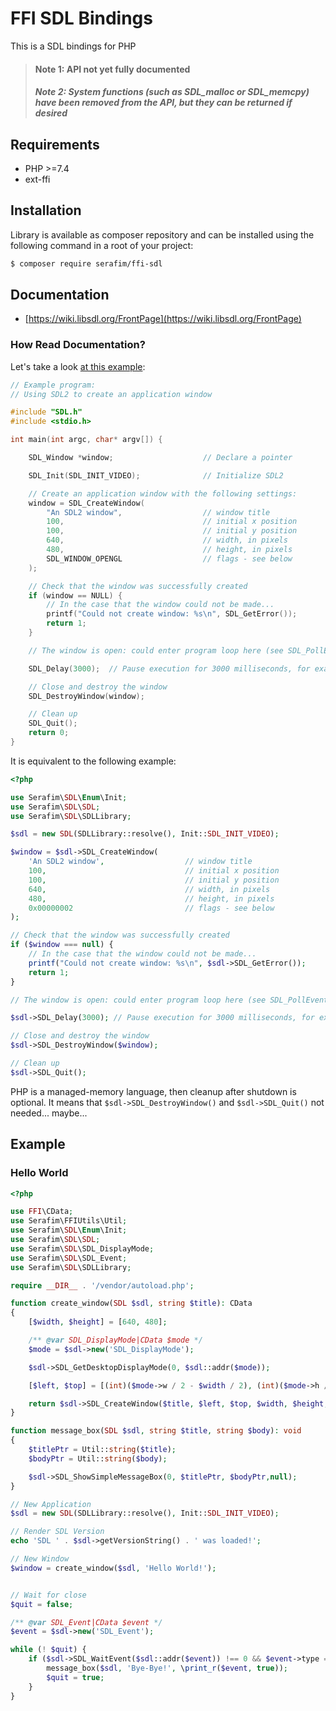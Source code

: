 # FFI SDL Bindings

This is a SDL bindings for PHP

> #### Note 1: API not yet fully documented
> ##### Note 2: System functions (such as SDL_malloc or SDL_memcpy) have been removed from the API, but they can be returned if desired

## Requirements

- PHP >=7.4
- ext-ffi

## Installation

Library is available as composer repository and can be 
installed using the following command in a root of your project:

```bash
$ composer require serafim/ffi-sdl
```

## Documentation

- [https://wiki.libsdl.org/FrontPage](https://wiki.libsdl.org/FrontPage)

### How Read Documentation?

Let's take a look [at this example](https://wiki.libsdl.org/SDL_CreateWindow):

```cpp
// Example program:
// Using SDL2 to create an application window

#include "SDL.h"
#include <stdio.h>

int main(int argc, char* argv[]) {

    SDL_Window *window;                    // Declare a pointer

    SDL_Init(SDL_INIT_VIDEO);              // Initialize SDL2

    // Create an application window with the following settings:
    window = SDL_CreateWindow(
        "An SDL2 window",                  // window title
        100,                               // initial x position
        100,                               // initial y position
        640,                               // width, in pixels
        480,                               // height, in pixels
        SDL_WINDOW_OPENGL                  // flags - see below
    );

    // Check that the window was successfully created
    if (window == NULL) {
        // In the case that the window could not be made...
        printf("Could not create window: %s\n", SDL_GetError());
        return 1;
    }

    // The window is open: could enter program loop here (see SDL_PollEvent())

    SDL_Delay(3000);  // Pause execution for 3000 milliseconds, for example

    // Close and destroy the window
    SDL_DestroyWindow(window);

    // Clean up
    SDL_Quit();
    return 0;
}
```

It is equivalent to the following example:

```php
<?php

use Serafim\SDL\Enum\Init;
use Serafim\SDL\SDL;
use Serafim\SDL\SDLLibrary;

$sdl = new SDL(SDLLibrary::resolve(), Init::SDL_INIT_VIDEO);

$window = $sdl->SDL_CreateWindow(
    'An SDL2 window',                  // window title
    100,                               // initial x position
    100,                               // initial y position
    640,                               // width, in pixels
    480,                               // height, in pixels
    0x00000002                         // flags - see below
);

// Check that the window was successfully created
if ($window === null) {
    // In the case that the window could not be made...
    printf("Could not create window: %s\n", $sdl->SDL_GetError());
    return 1;
}

// The window is open: could enter program loop here (see SDL_PollEvent())

$sdl->SDL_Delay(3000); // Pause execution for 3000 milliseconds, for example

// Close and destroy the window
$sdl->SDL_DestroyWindow($window);

// Clean up
$sdl->SDL_Quit();
```

PHP is a managed-memory language, then cleanup after shutdown is optional. It 
means that `$sdl->SDL_DestroyWindow()` and `$sdl->SDL_Quit()` not needed... 
maybe...

## Example

### Hello World

```php
<?php

use FFI\CData;
use Serafim\FFIUtils\Util;
use Serafim\SDL\Enum\Init;
use Serafim\SDL\SDL;
use Serafim\SDL\SDL_DisplayMode;
use Serafim\SDL\SDL_Event;
use Serafim\SDL\SDLLibrary;

require __DIR__ . '/vendor/autoload.php';

function create_window(SDL $sdl, string $title): CData
{
    [$width, $height] = [640, 480];

    /** @var SDL_DisplayMode|CData $mode */
    $mode = $sdl->new('SDL_DisplayMode');

    $sdl->SDL_GetDesktopDisplayMode(0, $sdl::addr($mode));

    [$left, $top] = [(int)($mode->w / 2 - $width / 2), (int)($mode->h / 2 - $height / 2)];

    return $sdl->SDL_CreateWindow($title, $left, $top, $width, $height, 0);
}

function message_box(SDL $sdl, string $title, string $body): void
{
    $titlePtr = Util::string($title);
    $bodyPtr = Util::string($body);

    $sdl->SDL_ShowSimpleMessageBox(0, $titlePtr, $bodyPtr,null);
}

// New Application
$sdl = new SDL(SDLLibrary::resolve(), Init::SDL_INIT_VIDEO);

// Render SDL Version
echo 'SDL ' . $sdl->getVersionString() . ' was loaded!';

// New Window
$window = create_window($sdl, 'Hello World!');


// Wait for close
$quit = false;

/** @var SDL_Event|CData $event */
$event = $sdl->new('SDL_Event');

while (! $quit) {
    if ($sdl->SDL_WaitEvent($sdl::addr($event)) !== 0 && $event->type === 0x100) {
        message_box($sdl, 'Bye-Bye!', \print_r($event, true));
        $quit = true;
    }
}
```
